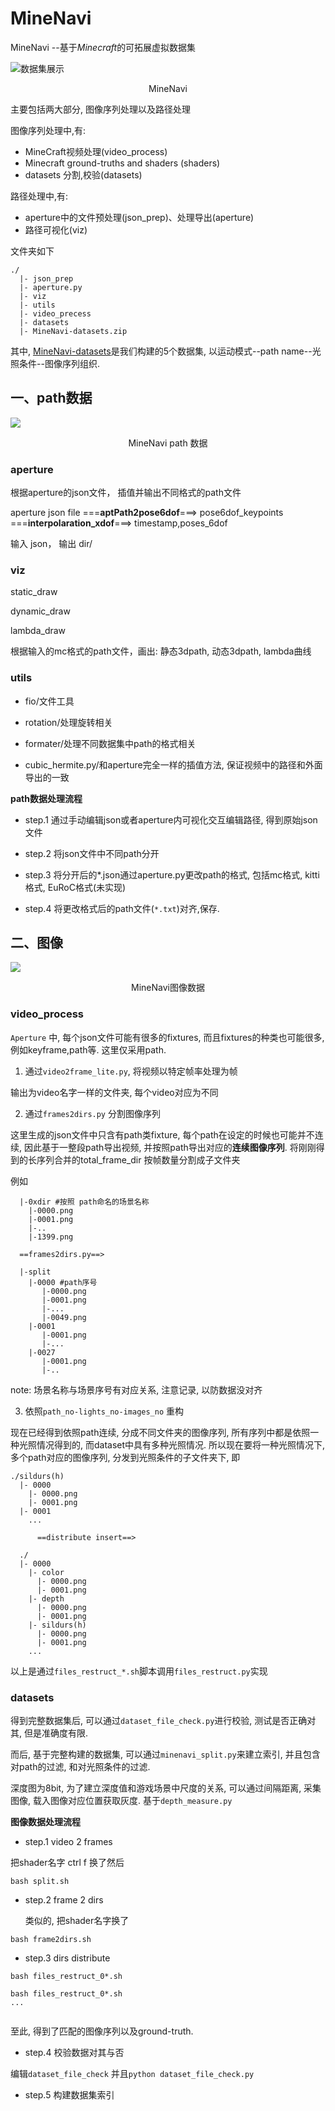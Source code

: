 # MineNavi

MineNavi
--基于*Minecraft*的可拓展虚拟数据集

![数据集展示](./figs/first.png)
<center>MineNavi</center>

主要包括两大部分, 图像序列处理以及路径处理

图像序列处理中,有:
- MineCraft视频处理(video_process)
- Minecraft ground-truths and shaders (shaders)
- datasets 分割,校验(datasets)

路径处理中,有:
- aperture中的文件预处理(json_prep)、处理导出(aperture)
- 路径可视化(viz)

文件夹如下

```
./
  |- json_prep
  |- aperture.py
  |- viz
  |- utils
  |- video_precess
  |- datasets
  |- MineNavi-datasets.zip

```
其中, [MineNavi-datasets](./MineNavi-datasets.zip)是我们构建的5个数据集, 以运动模式--path name--光照条件--图像序列组织. 
## 一、path数据

![](./figs/traj.png)
<center>MineNavi path 数据 </center>



### aperture

根据aperture的json文件， 插值并输出不同格式的path文件

aperture json file ===**aptPath2pose6dof**===> pose6dof_keypoints 
===**interpolaration_xdof**===> timestamp,poses_6dof 

输入 json， 输出 dir/




### viz

static_draw

dynamic_draw

lambda_draw

根据输入的mc格式的path文件，画出:
静态3dpath, 动态3dpath, lambda曲线




### utils

- fio/文件工具

- rotation/处理旋转相关

- formater/处理不同数据集中path的格式相关

- cubic_hermite.py/和aperture完全一样的插值方法, 保证视频中的路径和外面导出的一致

**path数据处理流程**

- step.1 通过手动编辑json或者aperture内可视化交互编辑路径, 得到原始json文件

- step.2 将json文件中不同path分开

- step.3 将分开后的*.json通过aperture.py更改path的格式, 包括mc格式, kitti格式, EuRoC格式(未实现)
  
- step.4 将更改格式后的path文件(`*.txt`)对齐,保存.


## 二、图像

![](figs/diversity.jpg)
<center>MineNavi图像数据 </center>

### video_process

`Aperture` 中, 每个json文件可能有很多的fixtures, 而且fixtures的种类也可能很多, 例如keyframe,path等. 这里仅采用path.

  1. 通过`video2frame_lite.py`, 将视频以特定帧率处理为帧

  输出为video名字一样的文件夹, 每个video对应为不同


   2. 通过`frames2dirs.py` 分割图像序列
  
  这里生成的json文件中只含有path类fixture, 每个path在设定的时候也可能并不连续, 因此基于一整段path导出视频, 并按照path导出对应的**连续图像序列**. 将刚刚得到的长序列合并的total_frame_dir 按帧数量分割成子文件夹

例如

```
  |-0xdir #按照 path命名的场景名称
  	|-0000.png
  	|-0001.png
  	|-..
  	|-1399.png
  
  ==frames2dirs.py==>
  
  |-split
  	|-0000 #path序号
  	   |-0000.png
  	   |-0001.png
  	   |-...
  	   |-0049.png
  	|-0001
  	   |-0001.png
  	   |-...
  	|-0027
  	   |-0001.png
  	   |-..
```
note: 场景名称与场景序号有对应关系, 注意记录, 以防数据没对齐

  3. 依照`path_no-lights_no-images_no` 重构
  
  现在已经得到依照path连续, 分成不同文件夹的图像序列, 所有序列中都是依照一种光照情况得到的, 而dataset中具有多种光照情况. 所以现在要将一种光照情况下, 多个path对应的图像序列, 分发到光照条件的子文件夹下, 即

  ```
  ./sildurs(h)
    |- 0000
      |- 0000.png
      |- 0001.png
    |- 0001
      ...

        ==distribute insert==>

    ./
    |- 0000
      |- color
        |- 0000.png
        |- 0001.png
      |- depth
        |- 0000.png
        |- 0001.png
      |- sildurs(h)
        |- 0000.png
        |- 0001.png
      ...

  ```

  以上是通过`files_restruct_*.sh`脚本调用`files_restruct.py`实现
 
 

### datasets

得到完整数据集后, 可以通过`dataset_file_check.py`进行校验, 测试是否正确对其, 但是准确度有限.

而后, 基于完整构建的数据集, 可以通过`minenavi_split.py`来建立索引, 并且包含对path的过滤, 和对光照条件的过滤.

深度图为8bit, 为了建立深度值和游戏场景中尺度的关系, 可以通过间隔距离, 采集图像, 载入图像对应位置获取灰度. 基于`depth_measure.py`


**图像数据处理流程**

 - step.1 video 2 frames
 
 把shader名字 ctrl f 换了然后
 ```apex
bash split.sh
```
 
 - step.2 frame 2 dirs
  
   类似的, 把shader名字换了
 ```apex
bash frame2dirs.sh
```

- step.3 dirs distribute

```apex
bash files_restruct_0*.sh

bash files_restruct_0*.sh
...


```

至此, 得到了匹配的图像序列以及ground-truth.

- step.4 校验数据对其与否

编辑`dataset_file_check` 并且`python dataset_file_check.py`


- step.5 构建数据集索引



